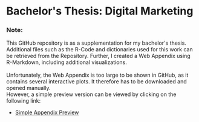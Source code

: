 # Bachelor's Thesis: Digital Marketing

### Note:
This GitHub repository is as a supplementation for my bachelor's thesis. Additional files such as the R-Code and dictionaries used for this work can be retrieved from the Repository. Further, I created a Web Appendix using R-Markdown, including additional visualizations.  
<br />
Unfortunately, the Web Appendix is too large to be shown in GitHub, as it contains several interactive plots. It therefore has to be downloaded and opened manually.  
However, a simple preview version can be viewed by clicking on the following link:
* [Simple Appendix Preview](https://htmlpreview.github.io/?https://github.com/Jan-Bertsch/Bachelors-Thesis_Digital-Marketing/blob/main/Appendix_Simple.html)
